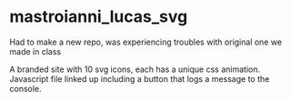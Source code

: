 # mastroianni_lucas_svg

Had to make a new repo, was experiencing troubles with original one we made in class 

A branded site with 10 svg icons, each has a unique css animation. Javascript file linked up including a button that logs a message to the console.
